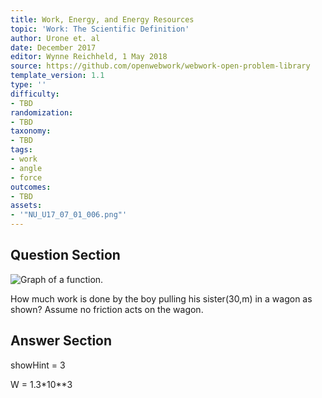 ```yaml
---
title: Work, Energy, and Energy Resources
topic: 'Work: The Scientific Definition'
author: Urone et. al
date: December 2017
editor: Wynne Reichheld, 1 May 2018
source: https://github.com/openwebwork/webwork-open-problem-library
template_version: 1.1
type: ''
difficulty:
- TBD
randomization:
- TBD
taxonomy:
- TBD
tags:
- work
- angle
- force
outcomes:
- TBD
assets:
- '"NU_U17_07_01_006.png"'
---
```


## Question Section 

![Graph of a function.]("NU_U17_07_01_006.png")

How much work is done by the boy pulling his sister(30,m) in a wagon as shown? Assume no friction acts on the wagon.



## Answer Section

showHint = 3

W = 1.3*10**3